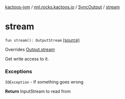 [kactoos-jvm](../../index.md) / [nnl.rocks.kactoos.io](../index.md) / [SyncOutput](index.md) / [stream](.)

# stream

`fun stream(): OutputStream` [(source)](https://github.com/neonailol/kactoos/blob/master/kactoos-jvm/src/main/kotlin/nnl/rocks/kactoos/io/SyncOutput.kt#L26)

Overrides [Output.stream](../../nnl.rocks.kactoos/-output/stream.md)

Get write access to it.

### Exceptions

`IOException` - If something goes wrong

**Return**
InputStream to read from


